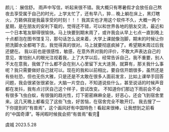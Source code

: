 颜儿：
展信舒。
雨声中写信，听起来很不错。我大概只有寒暑假才会放任自己熬夜去享受属于自己的时光，上学太忙了，还有早八，猝... 晚上躺在床上，黑灯瞎火，万籁俱寂是我最享受的时刻！！！
我其实也才用这个软件不久，大概一两个星期，是在朋友的安利下载的，觉得还不错，可以和世界各地的朋友交流，最近和一个日本笔友聊得很愉快。马上快要到期末周了，或许我会从早上七点一直到晚上十点都泡在图书馆复习，那句话怎么说来着，大学上课就像泡脚，期末的时候让你把洗脚水全都喝下去，我觉得真的很对。马上就要彻底疯掉了。希望期末周过后我还健在。
我以前也是很感性，敏感，在意外界对我的评价，不敢大声表达自己的意见，害怕别人的眼光注视着我，上了大学以后，经常告诉自己，我不重要，别人不太在意我，我做了什么都不会在别人心里留下太大涟漪，就算有，那关我什么事呢？我只需要做好自己就可以。现在的我和以前相比，要自信开朗很多，虽然还是有些社恐，但也无伤大雅，只是还是不太敢在很多人面前发言，比如上课举手回答问题，我会很紧张很紧张，大脑一片空白，不知道说些什么，甚至说话的时候声音都在发抖，我有点讨厌自己这个样子，尝试改变。
不知道你们那边下雨前会不会有很多飞虫白蚁，有很强的趋光性，灯下密密麻麻全是，好恶心，还会飞到宿舍里来。这几天晚上都看见了这些飞虫，好苦恼，在宿舍完全不敢开灯。
我去搜了一下你提到的“有兽焉”，这个画风好有中国特色！看起来很棒，让我想到之前看的“中国奇谭”。等闲暇时候我会把“有兽焉”看完🥰

虞城
2023.5.28